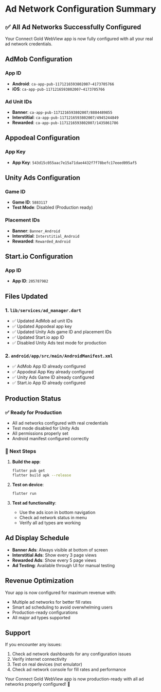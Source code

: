 # Ad Network Configuration Summary

## ✅ All Ad Networks Successfully Configured

Your Connect Gold WebView app is now fully configured with all your real ad network credentials.

## AdMob Configuration

### App ID
- **Android**: `ca-app-pub-1171216593802007~4173705766`
- **iOS**: `ca-app-pub-1171216593802007~4173705766`

### Ad Unit IDs
- **Banner**: `ca-app-pub-1171216593802007/8884489855`
- **Interstitial**: `ca-app-pub-1171216593802007/4945244849`
- **Rewarded**: `ca-app-pub-1171216593802007/1435861786`

## Appodeal Configuration

### App Key
- **App Key**: `543d15c055aac7e15a71dae4432f7f78befc17eeed095af5`

## Unity Ads Configuration

### Game ID
- **Game ID**: `5883117`
- **Test Mode**: Disabled (Production ready)

### Placement IDs
- **Banner**: `Banner_Android`
- **Interstitial**: `Interstitial_Android`
- **Rewarded**: `Rewarded_Android`

## Start.io Configuration

### App ID
- **App ID**: `205787982`

## Files Updated

### 1. `lib/services/ad_manager.dart`
- ✅ Updated AdMob ad unit IDs
- ✅ Updated Appodeal app key
- ✅ Updated Unity Ads game ID and placement IDs
- ✅ Updated Start.io app ID
- ✅ Disabled Unity Ads test mode for production

### 2. `android/app/src/main/AndroidManifest.xml`
- ✅ AdMob App ID already configured
- ✅ Appodeal App Key already configured
- ✅ Unity Ads Game ID already configured
- ✅ Start.io App ID already configured

## Production Status

### ✅ Ready for Production
- All ad networks configured with real credentials
- Test mode disabled for Unity Ads
- All permissions properly set
- Android manifest configured correctly

### 🚀 Next Steps
1. **Build the app**:
   ```bash
   flutter pub get
   flutter build apk --release
   ```

2. **Test on device**:
   ```bash
   flutter run
   ```

3. **Test ad functionality**:
   - Use the ads icon in bottom navigation
   - Check ad network status in menu
   - Verify all ad types are working

## Ad Display Schedule

- **Banner Ads**: Always visible at bottom of screen
- **Interstitial Ads**: Show every 3 page views
- **Rewarded Ads**: Show every 5 page views
- **Ad Testing**: Available through UI for manual testing

## Revenue Optimization

Your app is now configured for maximum revenue with:
- Multiple ad networks for better fill rates
- Smart ad scheduling to avoid overwhelming users
- Production-ready configurations
- All major ad types supported

## Support

If you encounter any issues:
1. Check ad network dashboards for any configuration issues
2. Verify internet connectivity
3. Test on real devices (not emulator)
4. Check ad network console for fill rates and performance

Your Connect Gold WebView app is now production-ready with all ad networks properly configured! 🎉